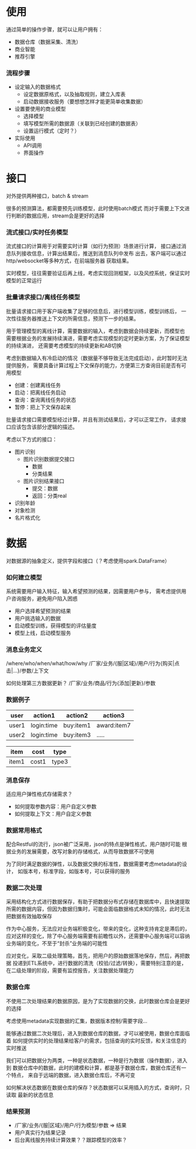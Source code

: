 
# 使用

通过简单的操作步骤，就可以让用户拥有：
- 数据仓库（数据采集、清洗）
- 商业智能
- 推荐引擎

### 流程步骤

- 设定输入的数据格式
  - 设定数据原格式，以及抽取规则，建立入库表
  - 启动数据接收服务（要想想怎样才能更简单收集数据）
- 设置要使用的商业模型
  - 选择模型
  - 填写模型所需的数据源（关联到已经创建的数据表）
  - 设置运行模式（定时？）
- 实际使用
  - API调用
  - 界面操作

# 接口

对外提供两种接口，batch & stream

很多的预测算法，都需要预先训练模型，此时使用batch模式
而对于需要上下文进行判断的数据应用，stream会是更好的选择

### 流式接口/实时任务模型

流式接口的计算用于对需要实时计算（如行为预测）场景进行计算，
接口通过消息队列接收信息，计算出结果后，推送到消息队列中发布
出去，客户端可以通过http/websocket等多种方式，在前端服务器
获取结果。

实时模型，往往需要验证后再上线，考虑实现回测框架，以及风控系统，保证实时模型的正常运行

### 批量请求接口/离线任务模型

批量请求接口用于客户端收集了足够的信息后，进行模型训练，模型训练后，
一次性往服务器推送上下文的所需信息，预测下一步的结果。

用于管理模型的离线计算，需要数据的输入，考虑到数据会持续更新，而模型也
需要根据业务的发展持续演进，需要考虑实现模型的定时更新方案，为了保证模型的持续演进，
还需要考虑模型的持续更新和AB切换

考虑到数据输入有冷启动的情况（数据量不够导致无法完成启动），此时暂时无法提供服务，
需要具备计算过程上下文保存的能力，方便第三方查询目前是否有可用模型

- 创建：创建离线任务
- 启动：把离线任务启动
- 查询：查询离线任务的状态
- 暂停：把上下文保存起来

批量请求接口需要模型经过计算，并且有测试结果后，才可以正常工作，
请求接口应该包含该部分逻辑的描述。

考虑以下方式的接口：
- 图片识别
  - 图片识别数据提交接口
    - 数据
    - 分类结果
  - 图片识别结果接口
    - 提交：数据
    - 返回：分类real
- 识别年龄
- 对象检测
- 名片格式化

# 数据

对数据源的抽象定义，提供字段和接口（？考虑使用spark.DataFrame）

### 如何建立模型

系统需要用户输入特征，输入希望预测的结果，因需要用户参与，
需考虑提供用户咨询服务，避免用户陷入困惑

- 用户选择希望预测的结果
- 用户挑选输入的数据
- 启动模型训练，获得模型的评估量度
- 模型上线，启动模型服务

### 消息业务定义

/where/who/when/what/how/why
/厂家/业务/{服|区域}/用户/行为{购买|点击|...}/参数/上下文

如何处理第三方数据更新？
/厂家/业务/商品/行为{添加|更新}/参数

### 数据例子

| user | action1     | action2       | action3     |
|------|-------------|---------------|-------------|
|user1 | login:time  | buy:item1     | award:item7 |
|user2 | login:time  | buy:item3     |   .....     |

| item   | cost  | type  |
|--------|-------|-------|
| item1  | cost1 | type3 |

### 消息保存

适应用户弹性格式存储需求？

- 如何提取参数内容：用户自定义参数
- 如何提取上下文：用户自定义参数

### 数据常用格式

配合Restful的流行，json被广泛采用，json的特点是弹性格式，用户随时可能
根据业务的发展需要，改写对象的存储格式，从而导致数据不可使用

为了同时满足数据的弹性，以及数据交换的标准性，数据需要考虑metadata的设计，
如版本号，标准字段，如版本号，可以获得的服务

### 数据二次处理

采用结构化方式进行数据保存，有助于把数据分布式存储在数据库中，且快速提取
所需的数据内容，但因为数据归集时，可能会面临数据格式未知的情况，此时无法
把数据有效抽取保存

作为中心服务，无法应对业务端积极变化，带来的变化，这种支持肯定是滞后的，
应对这样的变化，除了中心服务端需要有前瞻性以外，还需要中心服务端可以容纳
业务端的变化，不至于“封杀”业务端的可能性

应对变化，采取二级处理策略，首先，把用户的原始数据落地保存，然后，再把数据
投递到ETL系统中，进行数据的清洗（校验/过滤/转换），需要特别注意的是，
在二级处理的阶段，需要有监控报告，关注数据处理能力

### 数据仓库

不使用二次处理结果的数据原因，是为了实现数据的交换，此时数据仓库会是更好的选择

考虑使用metadata实现数据的汇集，数据版本控制/需要字段...

能够通过数据二次处理后，进入到数据仓库的数据，才可以被使用，数据仓库面临着
如何提供实时的处理结果给客户的需求，包括查询的实时反馈，和关注信息的实时推送

我们可以把数据分为两类，一种是状态数据，一种是行为数据（操作数据），进入到
数据仓库中的数据，此时的建模和计算，都是基于数据仓库，数据仓库还有一个特点，
来自于远端的数据，进入数据仓库后，不再可变

如何解决状态数据在数据仓库的保存？状态数据可以采用插入的方式，查询时，只读取
最新的状态信息


### 结果预测

- /厂家/业务/{服|区域}/用户/行为模型/参数 => 结果
- 用户真实行为结果记录
- 后台离线服务持续计算效果？？跟踪模型的效率？
